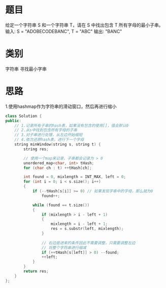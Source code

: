 # 题目 
给定一个字符串 S 和一个字符串 T，请在 S 中找出包含 T 所有字母的最小子串。  
输入: S = "ADOBECODEBANC", T = "ABC"
输出: "BANC"

# 类别  
字符串 寻找最小字串  

# 思路  
1.使用hashmap作为字符串的滑动窗口，然后再进行缩小  


```c++
class Solution {
public:
    // 1.记录所有子串的hash表，如果没有包含的使用[]，值会默认0  
    // 2.从s中找到包含所有字母的子串
    // 3.对子串进行处理，从左边开始缩短
    // 4.依次还原hash表，进行下一个字母
    string minWindow(string s, string t) {
        string res;

        // 使用一个map来记录，子串都会记录为 > 0
        unordered_map<char, int> tHash;
        for (char ch : t) ++tHash[ch];

        int found = 0, mixlength = INT_MAX, left = 0;
        for (int i = 0; i < s.size(); i++)
        {
            if (--tHash[s[i]] >= 0) // 如果发现字串中的字母，那么就为0
                found++;

            while (found == t.size())
            {
                if (mixlength > i - left + 1)
                {
                    mixlength = i - left + 1;
                    res = s.substr(left, mixlength);
                }
                
                // 右边是进来的条件因此不需要调整，只需要调整左边
                // 将整个字符串进行缩减
                if (++tHash[s[left]] > 0) --found;
                ++left; 
            }
        }
        return res;
    }
};
```
